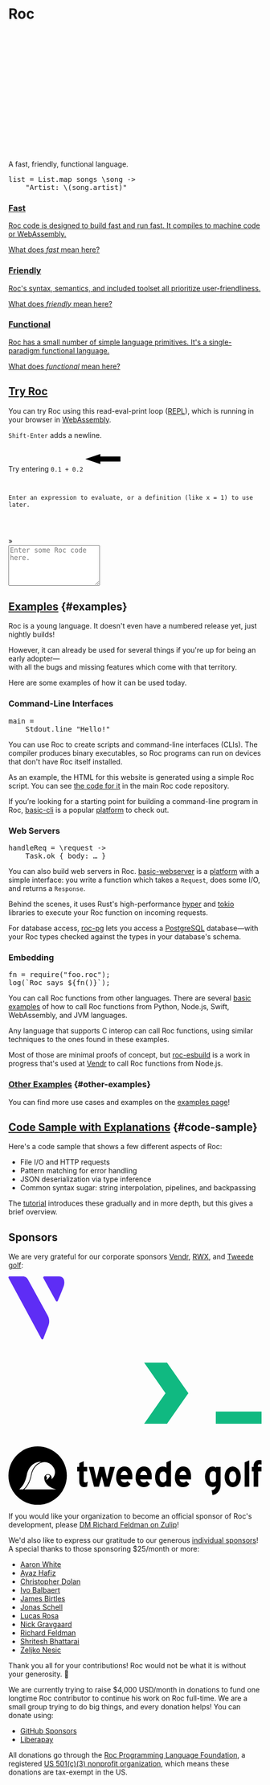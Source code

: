 <div role="presentation" id="homepage-intro-outer">
<div role="presentation" id="homepage-intro-box">
<h1 id="homepage-h1">Roc</h1>
<svg id="homepage-logo" aria-labelledby="logo-svg-title logo-svg-desc" width="240" height="240" viewBox="0 0 51 53" fill="none" xmlns="http://www.w3.org/2000/svg"><title id="logo-svg-title">The Roc logo</title><desc id="logo-svg-desc">A purple origami bird made of six triangles</desc><path d="M23.6751 22.7086L17.655 53L27.4527 45.2132L26.4673 39.3424L23.6751 22.7086Z" class="logo-dark"/><path d="M37.2438 19.0101L44.0315 26.3689L45 22L45.9665 16.6324L37.2438 19.0101Z" class="logo-light"/><path d="M23.8834 3.21052L0 0L23.6751 22.7086L23.8834 3.21052Z" class="logo-light"/><path d="M44.0315 26.3689L23.6751 22.7086L26.4673 39.3424L44.0315 26.3689Z" class="logo-light"/><path d="M50.5 22L45.9665 16.6324L45 22H50.5Z" class="logo-dark"/><path d="M23.6751 22.7086L44.0315 26.3689L37.2438 19.0101L23.8834 3.21052L23.6751 22.7086Z" class="logo-dark"/>
</svg>

<p id="homepage-tagline">A fast, friendly, functional language.</p>
<pre id="first-code-sample"><samp class="code-snippet">list <span class="kw">=</span> List<span class="punctuation section">.</span>map songs <span class="kw">\</span>song <span class="kw">-></span>
    <span class="string">"Artist: </span><span class="kw">\(</span>song<span class="punctuation section">.</span>artist<span class="kw">)</span><span class="string">"</span></samp></pre>
</div>
</div>

<section class="home-goals-container" aria-label="Roc's Design: Fast, Friendly, Functional">
    <div role="presentation" class="home-goals-column">
        <a href="/fast" class="home-goals-content">
            <h3 class="home-goals-title">Fast</h3>
            <p class="home-goals-description">Roc code is designed to build fast and <span class="nowrap">run fast</span>. It compiles to machine code or WebAssembly.</p>
            <p class="home-goals-learn-more">What does <i>fast</i> mean here?</p>
        </a>
    </div>
    <div role="presentation" class="home-goals-column">
        <a href="/friendly" class="home-goals-content">
            <h3 class="home-goals-title">Friendly</h3>
            <p class="home-goals-description">Roc's syntax, semantics, and included toolset all prioritize user-friendliness.</p>
            <p class="home-goals-learn-more">What does <i>friendly</i> mean here?</p>
        </a>
    </div>
    <div role="presentation" class="home-goals-column">
        <a href="/functional" class="home-goals-content">
            <h3 class="home-goals-title">Functional</h3>
            <p class="home-goals-description">
             Roc has a small number of simple language primitives. It's a single-paradigm <span class="nowrap">functional language.</span></p>
            <p class="home-goals-learn-more">What does <i>functional</i> mean here?</p>
        </a>
    </div>
</section>

<section id="try-roc">
<h2><a href="#try-roc">Try Roc</a></h2>

<div id="homepage-repl-container" role="presentation">
    <div id="repl-description" role="presentation">
        <p>You can try Roc using this read-eval-print loop (<a href="https://en.wikipedia.org/wiki/Read%E2%80%93eval%E2%80%93print_loop">REPL</a>), which is running in your browser in <a href="https://webassembly.org">WebAssembly</a>.</p>
        <p><code>Shift-Enter</code> adds a newline.</p>
        <p>Try entering <code>0.1 + 0.2</code>
        <svg id="repl-arrow" role="presentation" width="100" height="50" viewBox="0 0 100 50" xmlns="http://www.w3.org/2000/svg">
          <polygon points="70,20 30,20 30,15 0,25 30,35 30,30 70,30"/>
        </svg>
        </p>
    </div>
    <div id="repl" role="presentation">
        <code class="history">
          <div id="repl-intro-text">Enter an expression to evaluate, or a definition (like <span class="color-blue">x = 1</span>) to use later.</div>
          <div id="history-text" aria-live="polite"></div>
        </code>
        <div id="repl-prompt" role="presentation">»</div>
        <textarea aria-label="Input Roc code here, then press Enter to submit it to the REPL" rows="5" id="source-input" placeholder="Enter some Roc code here."></textarea>
    </div>
</div>
<script type="module" src="/site.js"></script>
</section>

## [Examples](#examples) {#examples}

Roc is a young language. It doesn't even have a numbered release yet, just nightly builds!

However, it can already be used for several things if you're up for being an early adopter—<br>
with all the bugs and missing features which come with that territory.

Here are some examples of how it can be used today.

<div role="presentation" class="home-examples-container">
    <div role="presentation" class="home-examples-column">
        <h3 class="home-examples-title">Command-Line Interfaces</h3>
    <pre><samp class="code-snippet">main <span class="kw">=</span>
    Stdout<span class="punctuation section">.</span>line <span class="literal">"Hello!"</span></samp></pre>
        <p>You can use Roc to create scripts and command-line interfaces (CLIs). The compiler produces binary executables, so Roc programs can run on devices that don't have Roc itself installed.</p>
        <p>As an example, the HTML for this website is generated using a simple Roc script. You can see <a href="https://github.com/roc-lang/roc/blob/main/www/main.roc">the code for it</a> in the main Roc code repository.</p>
        <p>If you’re looking for a starting point for building a command-line program in Roc, <a href="https://github.com/roc-lang/basic-cli">basic-cli</a> is a popular <a href="/platforms">platform</a> to check out.</p>
    </div>
    <div role="presentation" class="home-examples-column">
        <h3 class="home-examples-title">Web Servers</h3>
<pre><samp class="code-snippet">handleReq <span class="kw">=</span> <span class="kw">\</span>request <span class="kw">-&gt;</span>
    Task<span class="punctuation section">.</span>ok <span class="literal">{</span> body: <span class="comment">…</span> <span class="literal">}</span></samp></pre>
        <p>You can also build web servers in Roc. <a href="https://github.com/roc-lang/basic-webserver">basic-webserver</a> is a <a href="/platforms">platform</a> with
        a simple interface: you write a function which takes a <code>Request</code>, does some I/O, and returns a <code>Response</code>.</p>
        <p>Behind the scenes, it uses Rust's high-performance <a href="https://docs.rs/hyper/latest/hyper/">hyper</a> and <a href="https://tokio.rs/">tokio</a> libraries to execute your Roc function on incoming requests.</p>
        <p>For database access, <a href="https://github.com/agu-z/roc-pg">roc-pg</a> lets you access a <a href="https://www.postgresql.org/">PostgreSQL</a> database&mdash;with your Roc types checked against the types in your database's schema.</p>
    </div>
    <div role="presentation" class="home-examples-column">
        <h3 class="home-examples-title">Embedding</h3>
        <pre><samp class="code-snippet">fn <span class="kw">=</span> require(<span class="string">"foo.roc"</span>)<span class="kw">;</span>
log(<span class="string">`Roc says </span><span class="kw">${</span>fn()<span class="kw">}</span><span class="string">`</span>)<span class="kw">;</span></samp></pre>
        <p>You can call Roc functions from other languages. There are several <a href="https://github.com/roc-lang/roc/tree/main/examples">basic examples</a> of how to call Roc functions from Python, Node.js, Swift, WebAssembly, and JVM languages.</p>
        <p>Any language that supports C interop can call Roc functions, using similar techniques to the ones found in these examples.</p>
        <p>Most of those are minimal proofs of concept, but <a href="https://github.com/vendrinc/roc-esbuild">roc-esbuild</a> is a work in progress that's used at <a href="https://www.vendr.com/careers">Vendr</a> to call Roc functions from Node.js.</p>
    </div>
</div>

### [Other Examples](#other-examples) {#other-examples}
You can find more use cases and examples on the [examples page](/examples)!
</section>


## [Code Sample with Explanations](#code-sample) {#code-sample}

Here's a code sample that shows a few different aspects of Roc:
* File I/O and HTTP requests
* Pattern matching for error handling
* JSON deserialization via type inference
* Common syntax sugar: string interpolation, pipelines, and backpassing

The [tutorial](/tutorial) introduces these gradually and in more depth, but this gives a brief overview.

<!-- THIS COMMENT WILL BE REPLACED BY THE LARGER EXAMPLE -->

## Sponsors

We are very grateful for our corporate sponsors [Vendr](https://www.vendr.com/), [RWX](https://www.rwx.com), and [Tweede golf](https://tweedegolf.nl/en):

<p id="sponsor-logos" aria-hidden="true"> <!-- aria-hidden because for screen readers this whole section is redundant with the preceding paragraph -->
    <a href="https://www.vendr.com"><svg class="logo-vendr" viewBox="0 0 193 48" fill="none" xmlns="http://www.w3.org/2000/svg">
    <path fill-rule="evenodd" clip-rule="evenodd" d="M14.8416 2.2909L29.9888 29.8607C31.2662 32.1859 31.4443 35.0285 30.4685 37.5183L26.5642 47.4807C26.3947 47.9134 25.9325 48.1156 25.532 47.9325C25.3756 47.861 25.2448 47.7367 25.1591 47.5784L0.107714 1.27994C-0.111718 0.874299 0.014776 0.353305 0.390264 0.1162C0.510862 0.0401174 0.64801 0 0.787671 0H11.1167C12.6456 0 14.0613 0.870673 14.8416 2.2909ZM38.3473 0.0154282C43.0052 0.0154282 43.0052 4.62745 42.2289 7.1431L41.9584 7.94976C41.2878 9.84288 39.8402 13.4148 37.6154 18.6656C37.5487 18.823 37.4392 18.9547 37.3014 19.043C36.9689 19.2562 36.5503 19.1748 36.3053 18.8704L36.2222 18.7459L26.6326 1.30039C26.5604 1.16897 26.5223 1.01894 26.5223 0.866095C26.5223 0.396285 26.8749 0.0154282 27.3098 0.0154282H38.3473Z" fill="#5E2DF5"/>
    <path d="M76.2416 42.456L65.3662 18.4911H71.4247L79.7178 38.0125H76.1423L84.4851 18.4911H90.2953L79.4198 42.456H76.2416Z" class="svg-text"/>
    <path d="M103.81 42.9552C101.426 42.9552 99.274 42.4227 97.3539 41.3576C95.4668 40.2592 93.9605 38.7614 92.8349 36.8642C91.7424 34.9669 91.1961 32.8367 91.1961 30.4735C91.1961 28.1103 91.7424 25.9967 92.8349 24.1328C93.9274 22.2356 95.4006 20.7378 97.2546 19.6394C99.1416 18.541 101.227 17.9918 103.512 17.9918C105.73 17.9918 107.683 18.5077 109.371 19.5395C111.093 20.5713 112.434 21.9859 113.394 23.7833C114.387 25.5807 114.884 27.6277 114.884 29.9243C114.884 30.3237 114.851 30.7398 114.784 31.1725C114.751 31.5719 114.685 32.0212 114.586 32.5205H95.0199V28.0271H111.755L109.719 29.8245C109.653 28.3599 109.371 27.1284 108.875 26.1299C108.378 25.1313 107.666 24.3658 106.74 23.8332C105.846 23.3007 104.737 23.0344 103.412 23.0344C102.022 23.0344 100.813 23.334 99.7872 23.9331C98.7609 24.5322 97.9663 25.381 97.4035 26.4794C96.8407 27.5445 96.5593 28.8259 96.5593 30.3237C96.5593 31.8215 96.8573 33.1363 97.4532 34.268C98.0491 35.3996 98.8933 36.2817 99.9858 36.9141C101.078 37.5132 102.336 37.8128 103.76 37.8128C104.985 37.8128 106.11 37.5964 107.137 37.1637C108.196 36.731 109.09 36.0986 109.818 35.2665L113.295 38.8113C112.136 40.176 110.729 41.2078 109.074 41.9068C107.418 42.6057 105.664 42.9552 103.81 42.9552Z" class="svg-text"/>
    <path d="M135.601 42.456V28.6262C135.601 27.0286 135.087 25.7138 134.061 24.682C133.068 23.6502 131.777 23.1343 130.188 23.1343C129.128 23.1343 128.185 23.3673 127.357 23.8332C126.529 24.2992 125.884 24.9483 125.42 25.7804C124.957 26.6125 124.725 27.5611 124.725 28.6262L122.59 27.428C122.59 25.5973 122.987 23.983 123.782 22.5851C124.576 21.1538 125.669 20.0388 127.059 19.24C128.483 18.4078 130.072 17.9918 131.826 17.9918C133.614 17.9918 135.203 18.4578 136.594 19.3897C137.984 20.2884 139.077 21.47 139.871 22.9346C140.666 24.3658 141.063 25.8636 141.063 27.428V42.456H135.601ZM119.263 42.456V18.4911H124.725V42.456H119.263Z" class="svg-text"/>
    <path d="M156.596 42.9552C154.444 42.9552 152.49 42.406 150.736 41.3077C149.014 40.2093 147.64 38.7281 146.614 36.8642C145.621 34.9669 145.124 32.8534 145.124 30.5234C145.124 28.1602 145.621 26.0467 146.614 24.1827C147.64 22.2855 149.014 20.7877 150.736 19.6893C152.49 18.5576 154.444 17.9918 156.596 17.9918C158.416 17.9918 160.022 18.3912 161.413 19.19C162.836 19.9556 163.962 21.0207 164.789 22.3854C165.617 23.75 166.031 25.2978 166.031 27.0286V33.9185C166.031 35.6493 165.617 37.197 164.789 38.5617C163.995 39.9263 162.886 41.0081 161.462 41.8069C160.039 42.5725 158.416 42.9552 156.596 42.9552ZM157.49 37.7628C158.847 37.7628 160.022 37.4633 161.015 36.8642C162.042 36.2317 162.836 35.3663 163.399 34.268C163.962 33.1696 164.243 31.9048 164.243 30.4735C164.243 29.0423 163.962 27.7775 163.399 26.6791C162.836 25.5807 162.042 24.7319 161.015 24.1328C160.022 23.5004 158.863 23.1842 157.539 23.1842C156.182 23.1842 154.99 23.5004 153.964 24.1328C152.97 24.7319 152.176 25.5807 151.58 26.6791C151.017 27.7775 150.736 29.0423 150.736 30.4735C150.736 31.9048 151.017 33.1696 151.58 34.268C152.176 35.3663 152.97 36.2317 153.964 36.8642C154.99 37.4633 156.165 37.7628 157.49 37.7628ZM169.358 42.456H163.896V36.0154L164.839 30.174L163.896 24.3824V6.50861H169.358V42.456Z" class="svg-text"/>
    <path d="M175.42 42.456V18.4911H180.883V42.456H175.42ZM180.883 29.1255L178.996 28.1769C178.996 25.148 179.658 22.7016 180.982 20.8376C182.34 18.9404 184.376 17.9918 187.09 17.9918C188.282 17.9918 189.358 18.2081 190.318 18.6408C191.278 19.0735 192.172 19.7725 193 20.7378L189.424 24.4324C188.994 23.9664 188.514 23.6335 187.984 23.4338C187.455 23.2341 186.842 23.1343 186.147 23.1343C184.624 23.1343 183.366 23.6169 182.373 24.5821C181.38 25.5474 180.883 27.0618 180.883 29.1255Z" class="svg-text"/>
    </svg></a>
    <a href="https://www.rwx.com"><svg class="logo-rwx" viewBox="0 0 166 70" fill="none" xmlns="http://www.w3.org/2000/svg">
      <path d="M 104 55 L 89 55 L 103 35 L 89 15 L 104 15 L 118 35 L 104 55 Z" fill="#10B981"/>
      <path d="M 119.181 30.973 C 119.579 31.542 120.421 31.542 120.819 30.973 L 130.899 16.574 C 131.363 15.911 130.888 15 130.079 15 L 119.083 15 C 117.777 15 116.554 15.637 115.806 16.706 L 112.901 20.855 C 112.66 21.2 112.66 21.658 112.901 22.002 L 119.181 30.973 Z" class="svg-text"/>
      <path d="M 119.181 39.028 C 119.579 38.459 120.421 38.459 120.819 39.028 L 130.899 53.427 C 131.363 54.09 130.888 55 130.079 55 L 119.083 55 C 117.777 55 116.554 54.363 115.806 53.294 L 112.901 49.145 C 112.66 48.801 112.66 48.342 112.901 47.998 L 119.181 39.028 Z" class="svg-text"/>
      <path d="M 39.152 52.057 C 39.628 53.795 41.208 55 43.01 55 L 47.338 55 C 49.135 55 50.712 53.801 51.192 52.069 L 55.944 34.935 C 56.214 33.957 57.6 33.957 57.871 34.935 L 62.622 52.069 C 63.102 53.801 64.679 55 66.477 55 L 70.818 55 C 72.614 55 74.189 53.804 74.671 52.074 L 85 15 L 78.502 15 C 76.667 15 75.068 16.248 74.622 18.028 L 68.359 43.03 L 60.923 15.737 C 60.804 15.302 60.409 15 59.958 15 L 54.037 15 C 53.589 15 53.195 15.299 53.074 15.731 L 45.455 43.03 L 39.364 18.053 C 38.927 16.261 37.322 15 35.478 15 L 29 15 L 39.152 52.057 Z" class="svg-text"/>
      <path d="M 4 15 C 1.791 15 0 16.791 0 19 L 0 54.978 L 9.194 54.978 L 9.194 28.2 C 9.194 25.991 10.985 24.2 13.194 24.2 L 25.759 24.2 C 26.397 24.2 26.872 23.611 26.736 22.988 L 25.171 15.788 C 25.071 15.328 24.665 15 24.194 15 L 4 15 Z" class="svg-text"/>
      <path d="M 136 47 L 166 47 L 166 55 L 136 55 L 136 47 Z" fill="#10B981"/>
    </svg></a>
    <a href="https://tweedegolf.nl/en"><svg class="logo-tweede-golf" xmlns="http://www.w3.org/2000/svg" viewBox="0 0 175.12 40.4"><path class="svg-text" d="M54.42,27.74a4.55,4.55,0,0,1-.73.27,5.47,5.47,0,0,1-1.34.1A3,3,0,0,1,49.83,27a4.44,4.44,0,0,1-.86-2.9V17.26H47.54V14.12H49V11.57l3.11-1.34v3.89h2.36v3.14H52.08v6.48a1.17,1.17,0,0,0,.32.94,1.28,1.28,0,0,0,.89.26,2.15,2.15,0,0,0,.83-.16,2.88,2.88,0,0,0,.78-.45Z"></path><path class="svg-text" d="M59.23,27.88l-3.6-13.75H59l2,8.46,2-8.46h3.27l2,8.46,2-8.46h3.39L69.81,27.88H66.48L64.57,20.6l-2,7.28Z"></path><path class="svg-text" d="M77.7,22.8a2.34,2.34,0,0,0,.35.92,3,3,0,0,0,.62.67,1.87,1.87,0,0,0,.78.4,2.25,2.25,0,0,0,.86.13,3.07,3.07,0,0,0,1.12-.19,2.45,2.45,0,0,0,.89-.77l2.15,2a4.88,4.88,0,0,1-4.24,2.15A5.12,5.12,0,0,1,76,26.37a8,8,0,0,1-1.48-5.15A10.08,10.08,0,0,1,75,18.13a7.38,7.38,0,0,1,1.16-2.31,4.6,4.6,0,0,1,1.82-1.42,4.88,4.88,0,0,1,2.34-.51,5.94,5.94,0,0,1,2.2.43,4.59,4.59,0,0,1,1.72,1.31,6.07,6.07,0,0,1,1.1,2.18,10.35,10.35,0,0,1,.4,3.08c0,.57,0,1,0,1.27s-.06.51-.08.64ZM80.25,17a2.09,2.09,0,0,0-1.72.78,3.3,3.3,0,0,0-.83,2h4.83a4,4,0,0,0-.75-2A1.79,1.79,0,0,0,80.25,17Z"></path><path class="svg-text" d="M91.14,22.8a2.34,2.34,0,0,0,.35.92,3,3,0,0,0,.62.67,2.71,2.71,0,0,0,1.63.53,3.09,3.09,0,0,0,1.13-.19,2.85,2.85,0,0,0,.92-.77l2.12,2a4.88,4.88,0,0,1-4.24,2.15,5.12,5.12,0,0,1-4.22-1.75A8,8,0,0,1,88,21.22a10.08,10.08,0,0,1,.43-3.09,7.38,7.38,0,0,1,1.16-2.31,4.6,4.6,0,0,1,1.82-1.42,4.86,4.86,0,0,1,2.33-.51,5.58,5.58,0,0,1,2.21.43,4.56,4.56,0,0,1,1.71,1.31,5.76,5.76,0,0,1,1.1,2.18,9.74,9.74,0,0,1,.4,3.08c0,.57,0,1,0,1.27a2.8,2.8,0,0,1-.08.64ZM93.69,17a2.09,2.09,0,0,0-1.72.78,3.3,3.3,0,0,0-.83,2H96a4,4,0,0,0-.75-2A1.8,1.8,0,0,0,93.69,17Z"></path><path class="svg-text" d="M109.28,27a7.32,7.32,0,0,1-1.13.78,3.3,3.3,0,0,1-1.74.37,4.57,4.57,0,0,1-2-.48,5.12,5.12,0,0,1-1.58-1.42,6.71,6.71,0,0,1-1-2.2,10.77,10.77,0,0,1-.38-2.82,11.22,11.22,0,0,1,.38-2.88,6.39,6.39,0,0,1,1-2.31,5,5,0,0,1,1.64-1.55,4.34,4.34,0,0,1,2.17-.57,6.29,6.29,0,0,1,1.56.19,4.23,4.23,0,0,1,1.1.56V11l3.17-1.37V27.84h-3.17V27Zm0-7.9a2.55,2.55,0,0,0-.86-1.21,1.85,1.85,0,0,0-1.29-.48,2.13,2.13,0,0,0-2,1,5.73,5.73,0,0,0-.56,2.82,4.52,4.52,0,0,0,.64,2.66,2.16,2.16,0,0,0,1.86,1,2.13,2.13,0,0,0,1.42-.54,3.35,3.35,0,0,0,.78-1.24Z"></path><path class="svg-text" d="M118.34,22.8a2.34,2.34,0,0,0,.35.92,3,3,0,0,0,.62.67,2.22,2.22,0,0,0,.78.4,2.61,2.61,0,0,0,.88.13,2.93,2.93,0,0,0,1.1-.19A2.85,2.85,0,0,0,123,24l2.12,2a4.89,4.89,0,0,1-4.25,2.15,5.11,5.11,0,0,1-4.21-1.75,8,8,0,0,1-1.48-5.15,11.09,11.09,0,0,1,.43-3.09,7.38,7.38,0,0,1,1.16-2.31,4.68,4.68,0,0,1,1.82-1.42,4.88,4.88,0,0,1,2.34-.51,5.57,5.57,0,0,1,2.2.43,4.52,4.52,0,0,1,1.72,1.31,5.91,5.91,0,0,1,1.1,2.18,10,10,0,0,1,.4,3.08c0,.57,0,1,0,1.27a2.8,2.8,0,0,1-.08.64ZM120.89,17a2.09,2.09,0,0,0-1.72.78,3.53,3.53,0,0,0-.83,2h4.83a4,4,0,0,0-.75-2,1.8,1.8,0,0,0-1.53-.78Z"></path><path class="svg-text" d="M140.58,30.34a3.86,3.86,0,0,0,2-.91,3.12,3.12,0,0,0,1-2,2.39,2.39,0,0,1-.91.43,6.71,6.71,0,0,1-1.48.16,4.55,4.55,0,0,1-2.34-.56,4.48,4.48,0,0,1-1.61-1.54,8,8,0,0,1-.94-2.3,12.59,12.59,0,0,1-.32-2.8,8.13,8.13,0,0,1,.43-2.68,7.21,7.21,0,0,1,1.1-2.2,5.86,5.86,0,0,1,1.66-1.48,4.55,4.55,0,0,1,2.1-.54,4,4,0,0,1,2.39.81v-.59h3.14V26.63a7.73,7.73,0,0,1-.35,2.39,7.07,7.07,0,0,1-1.1,2.15,6.16,6.16,0,0,1-1.77,1.64,6.55,6.55,0,0,1-2.39.83Zm3-11.84a1.55,1.55,0,0,0-.7-1.05,1.89,1.89,0,0,0-1.1-.32,2.27,2.27,0,0,0-2,.94,4.94,4.94,0,0,0-.62,2.79,6.65,6.65,0,0,0,.56,3,1.88,1.88,0,0,0,1.8,1,2.08,2.08,0,0,0,2.07-1.13Z"></path><path class="svg-text" d="M155.17,28.12a4.45,4.45,0,0,1-2.29-.54,5.56,5.56,0,0,1-1.77-1.5A7.16,7.16,0,0,1,150,23.8a9.81,9.81,0,0,1,0-5.58A7.06,7.06,0,0,1,151.11,16a5.56,5.56,0,0,1,1.77-1.5,4.92,4.92,0,0,1,4.57,0,5.23,5.23,0,0,1,1.74,1.5,7.13,7.13,0,0,1,1.16,2.26,9.81,9.81,0,0,1,0,5.58,7.23,7.23,0,0,1-1.16,2.28,5.45,5.45,0,0,1-1.74,1.5A4.44,4.44,0,0,1,155.17,28.12Zm0-3.25A2.09,2.09,0,0,0,157,23.8a6.59,6.59,0,0,0,0-5.59,2.12,2.12,0,0,0-2.89-.76h0a2.24,2.24,0,0,0-.75.75,6.38,6.38,0,0,0,0,5.59,2.09,2.09,0,0,0,1.82,1.07Z"></path><path class="svg-text" d="M163.44,11l3.17-1.37V27.87h-3.17Z"></path><path class="svg-text" d="M172.81,17.26V27.87h-3.14V17.26h-1.29V14.12h1.29v-.4a4.57,4.57,0,0,1,1-3.22,3.7,3.7,0,0,1,2.87-1.08,4.1,4.1,0,0,1,.86.06,2.84,2.84,0,0,1,.7.16v2.9l-.56-.16h-.68a1.14,1.14,0,0,0-1,.32,1.63,1.63,0,0,0-.27,1.05v.4h2.47v3.14Z"></path><path class="svg-text" d="M20.26,0A20.2,20.2,0,1,0,40.4,20.26V20.2h0A20.18,20.18,0,0,0,20.26,0Zm-10,29.67H7.5c1.69-1.4,4.16-4.38,5.19-9.85,1.18-6.27,5.82-9.67,10.1-9.1h0c-3.62,1-6.39,4.47-7.25,9.07-1.07,5.66-3.65,8.49-5.1,9.7Zm.73,0c1.5-1.34,4-4.28,5-9.8.86-4.52,3.62-7.89,7.22-8.77a7.09,7.09,0,0,1,7.44,2.74,6.18,6.18,0,0,1,1.4,5.28,5.71,5.71,0,0,1-2.31,3.53,2.18,2.18,0,0,0,.14-.84,2.55,2.55,0,1,0-5.1-.14v.14S24.46,27.47,33,29.7ZM25.9,20.2h0a2.05,2.05,0,0,1,2.87.11h0a6.41,6.41,0,0,1-2.76,3A2.42,2.42,0,0,0,25.9,20.2Z"></path></svg></a>
</p>

If you would like your organization to become an official sponsor of Roc's development, please [DM Richard Feldman on Zulip](https://roc.zulipchat.com/#narrow/pm-with/281383-user281383)!

We'd also like to express our gratitude to our generous [individual sponsors](https://github.com/sponsors/roc-lang/)! A special thanks to those sponsoring $25/month or more:

<ul id="individual-sponsors">
    <li><a href="https://github.com/aaronwhite">Aaron White</a></li>
    <li><a href="https://github.com/ayazhafiz">Ayaz Hafiz</a></li>
    <li><a href="https://github.com/cdolan">Christopher Dolan</a></li>
    <li><a href="https://github.com/Ivo-Balbaert">Ivo Balbaert</a></li>
    <li><a href="https://github.com/jamesbirtles">James Birtles</a></li>
    <li><a href="https://github.com/Ocupe">Jonas Schell</a></li>
    <li><a href="https://github.com/rvcas">Lucas Rosa</a></li>
    <li><a href="https://github.com/nickgravgaard">Nick Gravgaard</a></li>
    <li><a href="https://github.com/rtfeldman">Richard Feldman</a></li>
    <li><a href="https://github.com/shritesh">Shritesh Bhattarai</a></li>
    <li><a href="https://github.com/popara">Zeljko Nesic</a></li>
</ul>

Thank you all for your contributions! Roc would not be what it is without your generosity. 💜

We are currently trying to raise $4,000 USD/month in donations to fund one longtime Roc contributor to continue his work on Roc full-time. We are a small group trying to do big things, and every donation helps! You can donate using:
- [GitHub Sponsors](https://github.com/sponsors/roc-lang)
- [Liberapay](https://liberapay.com/roc_lang)

All donations go through the [Roc Programming Language Foundation](https://foundation.roc-lang.org/), a registered <a href="https://en.wikipedia.org/wiki/501(c)(3)_organization">US <span class="nowrap">501(c)(3)</span> nonprofit organization</a>, which means these donations are tax-exempt in the US.
